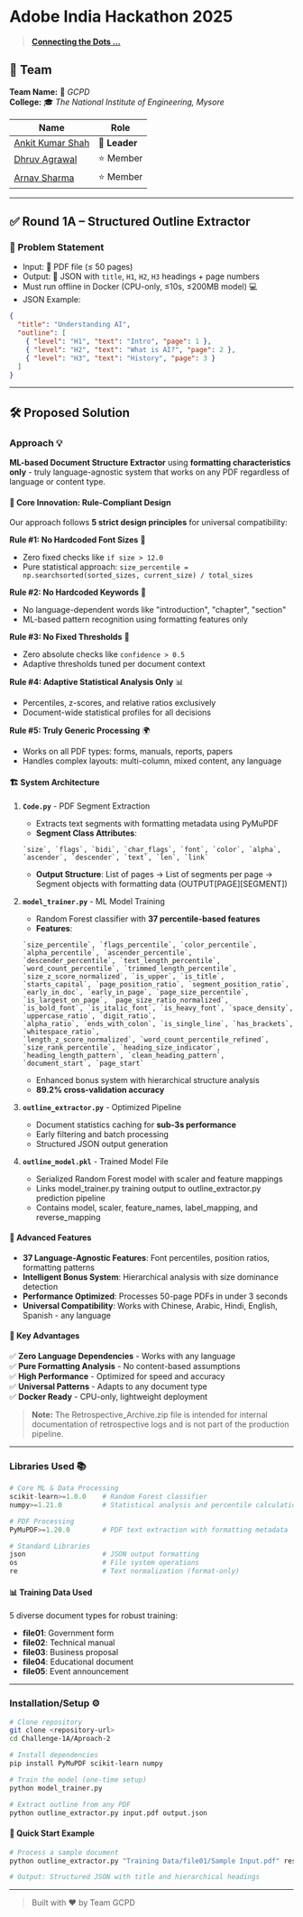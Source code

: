 # Adobe India Hackathon 2025
> [**Connecting the Dots ...**](https://d8it4huxumps7.cloudfront.net/uploads/submissions_case/6874faecd848a_Adobe_India_Hackathon_-_Challenge_Doc.pdf)

## 👥 Team

**Team Name:** 🚀 _GCPD_  
**College:** 🎓 _The National Institute of Engineering, Mysore_

| Name                                                  |     Role    |
|-------------------------------------------------------|-------------|
| [Ankit Kumar Shah ](https://github.com/ankitkrshah30) |**👑 Leader** |
| [Dhruv Agrawal](https://github.com/dhruv-git-sys)     |⭐ Member     |
| [Arnav Sharma](https://github.com/ArnavSharma2908/)   |⭐ Member    |

---

## ✅ Round 1A – Structured Outline Extractor

### 🧠 Problem Statement

- Input: 📄 PDF file (≤ 50 pages)
- Output: 📝 JSON with `title`, `H1`, `H2`, `H3` headings + page numbers
- Must run offline in Docker (CPU-only, ≤10s, ≤200MB model) 💻
- JSON Example:
```json
{
  "title": "Understanding AI",
  "outline": [
    { "level": "H1", "text": "Intro", "page": 1 },
    { "level": "H2", "text": "What is AI?", "page": 2 },
    { "level": "H3", "text": "History", "page": 3 }
  ]
}
```

---

## 🛠 Proposed Solution

### Approach 💡

**ML-based Document Structure Extractor** using **formatting characteristics only** - truly language-agnostic system that works on any PDF regardless of language or content type.

#### 🎯 **Core Innovation: Rule-Compliant Design**

Our approach follows **5 strict design principles** for universal compatibility:

**Rule #1: No Hardcoded Font Sizes** 🚫
- Zero fixed checks like `if size > 12.0`
- Pure statistical approach: `size_percentile = np.searchsorted(sorted_sizes, current_size) / total_sizes`

**Rule #2: No Hardcoded Keywords** 🚫  
- No language-dependent words like "introduction", "chapter", "section"
- ML-based pattern recognition using formatting features only

**Rule #3: No Fixed Thresholds** 🚫
- Zero absolute checks like `confidence > 0.5`
- Adaptive thresholds tuned per document context

**Rule #4: Adaptive Statistical Analysis Only** 📊
- Percentiles, z-scores, and relative ratios exclusively
- Document-wide statistical profiles for all decisions

**Rule #5: Truly Generic Processing** 🌍
- Works on all PDF types: forms, manuals, reports, papers
- Handles complex layouts: multi-column, mixed content, any language

#### 🏗️ **System Architecture**

1. **`Code.py`** - PDF Segment Extraction
   - Extracts text segments with formatting metadata using PyMuPDF
   - **Segment Class Attributes**:
   ```
   `size`, `flags`, `bidi`, `char_flags`, `font`, `color`, `alpha`, `ascender`, `descender`, `text`, `len`, `link`
   ```
   - **Output Structure**: List of pages → List of segments per page → Segment objects with formatting data (OUTPUT[PAGE][SEGMENT])

2. **`model_trainer.py`** - ML Model Training  
   - Random Forest classifier with **37 percentile-based features**
   - **Features**:
   ```
   `size_percentile`, `flags_percentile`, `color_percentile`, `alpha_percentile`, `ascender_percentile`,
   `descender_percentile`, `text_length_percentile`, `word_count_percentile`, `trimmed_length_percentile`,
   `size_z_score_normalized`, `is_upper`, `is_title`, `starts_capital`, `page_position_ratio`, `segment_position_ratio`,
   `early_in_doc`, `early_in_page`, `page_size_percentile`, `is_largest_on_page`, `page_size_ratio_normalized`,
   `is_bold_font`, `is_italic_font`, `is_heavy_font`, `space_density`, `uppercase_ratio`, `digit_ratio`,
   `alpha_ratio`, `ends_with_colon`, `is_single_line`, `has_brackets`, `whitespace_ratio`,
   `length_z_score_normalized`, `word_count_percentile_refined`, `size_rank_percentile`, `heading_size_indicator`,
   `heading_length_pattern`, `clean_heading_pattern`, `document_start`, `page_start`
   ```
   - Enhanced bonus system with hierarchical structure analysis
   - **89.2% cross-validation accuracy**

3. **`outline_extractor.py`** - Optimized Pipeline
   - Document statistics caching for **sub-3s performance**
   - Early filtering and batch processing
   - Structured JSON output generation

4. **`outline_model.pkl`** - Trained Model File
   - Serialized Random Forest model with scaler and feature mappings
   - Links model_trainer.py training output to outline_extractor.py prediction pipeline
   - Contains model, scaler, feature_names, label_mapping, and reverse_mapping

#### 🎯 **Advanced Features**

- **37 Language-Agnostic Features**: Font percentiles, position ratios, formatting patterns
- **Intelligent Bonus System**: Hierarchical analysis with size dominance detection  
- **Performance Optimized**: Processes 50-page PDFs in under 3 seconds
- **Universal Compatibility**: Works with Chinese, Arabic, Hindi, English, Spanish - any language

#### 🌟 **Key Advantages**

✅ **Zero Language Dependencies** - Works with any language  
✅ **Pure Formatting Analysis** - No content-based assumptions  
✅ **High Performance** - Optimized for speed and accuracy  
✅ **Universal Patterns** - Adapts to any document type  
✅ **Docker Ready** - CPU-only, lightweight deployment

> **Note:** The Retrospective_Archive.zip file is intended for internal documentation of retrospective logs and is not part of the production pipeline.


---

### Libraries Used 📚

```python
# Core ML & Data Processing
scikit-learn>=1.0.0    # Random Forest classifier
numpy>=1.21.0          # Statistical analysis and percentile calculations

# PDF Processing  
PyMuPDF>=1.20.0        # PDF text extraction with formatting metadata

# Standard Libraries
json                   # JSON output formatting
os                     # File system operations
re                     # Text normalization (format-only)
```

#### 📊 **Training Data Used**

5 diverse document types for robust training:
- **file01**: Government form
- **file02**: Technical manual  
- **file03**: Business proposal
- **file04**: Educational document
- **file05**: Event announcement

---

### Installation/Setup ⚙️

```bash
# Clone repository
git clone <repository-url>
cd Challenge-1A/Aproach-2

# Install dependencies
pip install PyMuPDF scikit-learn numpy

# Train the model (one-time setup)
python model_trainer.py

# Extract outline from any PDF
python outline_extractor.py input.pdf output.json
```

#### 🚀 **Quick Start Example**

```bash
# Process a sample document
python outline_extractor.py "Training Data/file01/Sample Input.pdf" result.json

# Output: Structured JSON with title and hierarchical headings
```


---

> Built with ❤️ by Team GCPD
